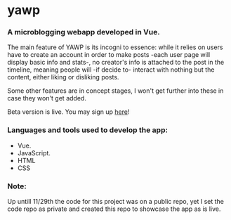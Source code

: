 # yawp
### A microblogging webapp developed in Vue.
The main feature of YAWP is its incogni
to essence: while it relies on users have to create an account in order to make posts -each user page will display basic info and stats-, no creator's info is attached to the post in the timeline, meaning people will -if decide to- interact with nothing but the content, either liking or disliking posts.

Some other features are in concept stages, I won't get further into these in case they won't get added.

Beta version is live. You may sign up [here](https://u-yawp.web.app)!

### Languages and tools used to develop the app:
- Vue.
- JavaScript.
- HTML
- CSS

### Note:
Up untill 11/29th the code for this project was on a public repo, yet I set the code repo as private and created this repo to showcase the app as is live.
